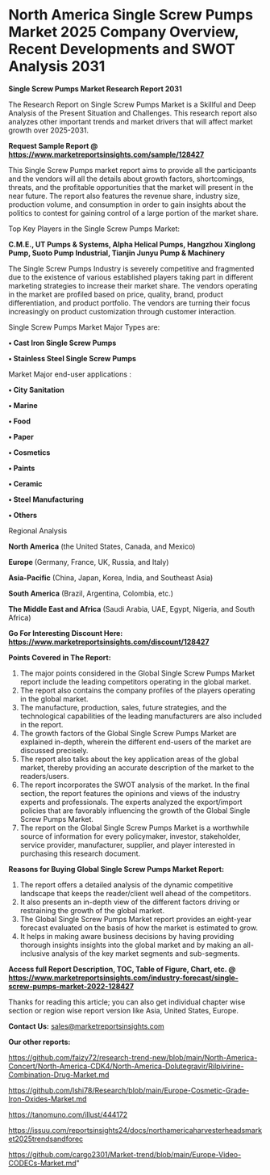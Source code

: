 # North America Single Screw Pumps Market 2025 Company Overview, Recent Developments and SWOT Analysis 2031

<strong>Single Screw Pumps Market Research Report 2031</strong>

The Research Report on Single Screw Pumps Market is a Skillful and Deep Analysis of the Present Situation and Challenges. This research report also analyzes other important trends and market drivers that will affect market growth over 2025-2031.

<strong>Request Sample Report @ <a href=https://www.marketreportsinsights.com/sample/128427>https://www.marketreportsinsights.com/sample/128427</a></strong>

This Single Screw Pumps market report aims to provide all the participants and the vendors will all the details about growth factors, shortcomings, threats, and the profitable opportunities that the market will present in the near future. The report also features the revenue share, industry size, production volume, and consumption in order to gain insights about the politics to contest for gaining control of a large portion of the market share.

Top Key Players in the Single Screw Pumps Market:

<strong>C.M.E., UT Pumps & Systems, Alpha Helical Pumps, Hangzhou Xinglong Pump, Suoto Pump Industrial, Tianjin Junyu Pump & Machinery</strong>

The Single Screw Pumps Industry is severely competitive and fragmented due to the existence of various established players taking part in different marketing strategies to increase their market share. The vendors operating in the market are profiled based on price, quality, brand, product differentiation, and product portfolio. The vendors are turning their focus increasingly on product customization through customer interaction.

Single Screw Pumps Market Major Types are:

<strong>• Cast Iron Single Screw Pumps

• Stainless Steel Single Screw Pumps</strong>

Market Major end-user applications :

<strong>• City Sanitation

• Marine

• Food

• Paper

• Cosmetics

• Paints

• Ceramic

• Steel Manufacturing

• Others</strong>

Regional Analysis

</u><strong><b>North America</b></strong> (the United States, Canada, and Mexico)

<strong><b>Europe </b></strong>(Germany, France, UK, Russia, and Italy)

<strong><b>Asia-Pacific</b></strong> (China, Japan, Korea, India, and Southeast Asia)

<strong><b>South America</b></strong> (Brazil, Argentina, Colombia, etc.)

<strong><b>The Middle East and Africa</b></strong> (Saudi Arabia, UAE, Egypt, Nigeria, and South Africa)

<strong>Go For Interesting Discount Here: <a href=https://www.marketreportsinsights.com/discount/128427>https://www.marketreportsinsights.com/discount/128427</a></strong>

<strong>Points Covered in The Report:</strong>
<ol>
  <li>The major points considered in the Global Single Screw Pumps Market report include the leading competitors operating in the global market.</li>
  <li>The report also contains the company profiles of the players operating in the global market.</li>
  <li>The manufacture, production, sales, future strategies, and the technological capabilities of the leading manufacturers are also included in the report.</li>
  <li>The growth factors of the Global Single Screw Pumps Market are explained in-depth, wherein the different end-users of the market are discussed precisely.</li>
  <li>The report also talks about the key application areas of the global market, thereby providing an accurate description of the market to the readers/users.</li>
  <li>The report incorporates the SWOT analysis of the market. In the final section, the report features the opinions and views of the industry experts and professionals. The experts analyzed the export/import policies that are favorably influencing the growth of the Global Single Screw Pumps Market.</li>
  <li>The report on the Global Single Screw Pumps Market is a worthwhile source of information for every policymaker, investor, stakeholder, service provider, manufacturer, supplier, and player interested in purchasing this research document.</li>
</ol>
<strong>Reasons for Buying Global Single Screw Pumps Market Report:</strong>

<ol>
  <li>The report offers a detailed analysis of the dynamic competitive landscape that keeps the reader/client well ahead of the competitors.</li>
  <li>It also presents an in-depth view of the different factors driving or restraining the growth of the global market.</li>
  <li>The Global Single Screw Pumps Market report provides an eight-year forecast evaluated on the basis of how the market is estimated to grow.</li>
  <li>It helps in making aware business decisions by having providing thorough insights insights into the global market and by making an all-inclusive analysis of the key market segments and sub-segments.</li>
</ol>
<strong>Access full Report Description, TOC, Table of Figure, Chart, etc. @ <a href=https://www.marketreportsinsights.com/industry-forecast/single-screw-pumps-market-2022-128427>https://www.marketreportsinsights.com/industry-forecast/single-screw-pumps-market-2022-128427</a></strong>


Thanks for reading this article; you can also get individual chapter wise section or region wise report version like Asia, United States, Europe.

<strong>Contact Us:</strong>
sales@marketreportsinsights.com

<strong>Our other reports:</strong>

<a href=https://github.com/faizy72/research-trend-new/blob/main/North-America-Concert/North-America-CDK4/North-America-Dolutegravir/Rilpivirine-Combination-Drug-Market.md>https://github.com/faizy72/research-trend-new/blob/main/North-America-Concert/North-America-CDK4/North-America-Dolutegravir/Rilpivirine-Combination-Drug-Market.md</a>

<a href=https://github.com/Ishi78/Research/blob/main/Europe-Cosmetic-Grade-Iron-Oxides-Market.md>https://github.com/Ishi78/Research/blob/main/Europe-Cosmetic-Grade-Iron-Oxides-Market.md</a>

<a href=https://tanomuno.com/illust/444172>https://tanomuno.com/illust/444172</a>

<a href=https://issuu.com/reportsinsights24/docs/northamericaharvesterheadsmarket2025trendsandforec>https://issuu.com/reportsinsights24/docs/northamericaharvesterheadsmarket2025trendsandforec</a>

<a href=https://github.com/cargo2301/Market-trend/blob/main/Europe-Video-CODECs-Market.md>https://github.com/cargo2301/Market-trend/blob/main/Europe-Video-CODECs-Market.md</a>"
